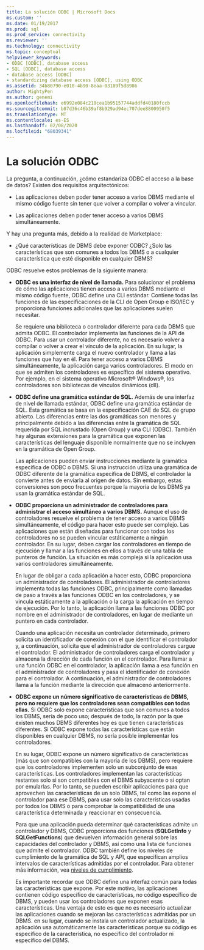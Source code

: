 ```yaml
---
title: La solución ODBC | Microsoft Docs
ms.custom: ''
ms.date: 01/19/2017
ms.prod: sql
ms.prod_service: connectivity
ms.reviewer: ''
ms.technology: connectivity
ms.topic: conceptual
helpviewer_keywords:
- ODBC [ODBC], database access
- SQL [ODBC], database access
- database access [ODBC]
- standardizing database access [ODBC], using ODBC
ms.assetid: 34b80790-e010-4b90-8eaa-03189f5d8986
author: MightyPen
ms.author: genemi
ms.openlocfilehash: e6992e084c210cea1b95157744addfd40180fccb
ms.sourcegitcommit: b87d36c46b39af8b929ad94ec707dee8800950f5
ms.translationtype: MT
ms.contentlocale: es-ES
ms.lasthandoff: 02/08/2020
ms.locfileid: "68039341"
---
```

# <a name="the-odbc-solution"></a>La solución ODBC
La pregunta, a continuación, ¿cómo estandariza ODBC el acceso a la base de datos? Existen dos requisitos arquitectónicos:  
  
-   Las aplicaciones deben poder tener acceso a varios DBMS mediante el mismo código fuente sin tener que volver a compilar o volver a vincular.  
  
-   Las aplicaciones deben poder tener acceso a varios DBMS simultáneamente.  
  
 Y hay una pregunta más, debido a la realidad de Marketplace:  
  
-   ¿Qué características de DBMS debe exponer ODBC? ¿Solo las características que son comunes a todos los DBMS o a cualquier característica que esté disponible en cualquier DBMS?  
  
 ODBC resuelve estos problemas de la siguiente manera:  
  
-   **ODBC es una interfaz de nivel de llamada.** Para solucionar el problema de cómo las aplicaciones tienen acceso a varios DBMS mediante el mismo código fuente, ODBC define una CLI estándar. Contiene todas las funciones de las especificaciones de la CLI de Open Group e ISO/IEC y proporciona funciones adicionales que las aplicaciones suelen necesitar.  
  
     Se requiere una biblioteca o controlador diferente para cada DBMS que admita ODBC. El controlador implementa las funciones de la API de ODBC. Para usar un controlador diferente, no es necesario volver a compilar o volver a crear el vínculo de la aplicación. En su lugar, la aplicación simplemente carga el nuevo controlador y llama a las funciones que hay en él. Para tener acceso a varios DBMS simultáneamente, la aplicación carga varios controladores. El modo en que se admiten los controladores es específico del sistema operativo. Por ejemplo, en el sistema operativo Microsoft® Windows®, los controladores son bibliotecas de vínculos dinámicos (dll).  
  
-   **ODBC define una gramática estándar de SQL.** Además de una interfaz de nivel de llamada estándar, ODBC define una gramática estándar de SQL. Esta gramática se basa en la especificación CAE de SQL de grupo abierto. Las diferencias entre las dos gramáticas son menores y principalmente debido a las diferencias entre la gramática de SQL requerida por SQL incrustado (Open Group) y una CLI (ODBC). También hay algunas extensiones para la gramática que exponen las características del lenguaje disponible normalmente que no se incluyen en la gramática de Open Group.  
  
     Las aplicaciones pueden enviar instrucciones mediante la gramática específica de ODBC o DBMS. Si una instrucción utiliza una gramática de ODBC diferente de la gramática específica de DBMS, el controlador la convierte antes de enviarla al origen de datos. Sin embargo, estas conversiones son poco frecuentes porque la mayoría de los DBMS ya usan la gramática estándar de SQL.  
  
-   **ODBC proporciona un administrador de controladores para administrar el acceso simultáneo a varios DBMS.** Aunque el uso de controladores resuelve el problema de tener acceso a varios DBMS simultáneamente, el código para hacer esto puede ser complejo. Las aplicaciones que están diseñadas para funcionar con todos los controladores no se pueden vincular estáticamente a ningún controlador. En su lugar, deben cargar los controladores en tiempo de ejecución y llamar a las funciones en ellos a través de una tabla de punteros de función. La situación es más compleja si la aplicación usa varios controladores simultáneamente.  
  
     En lugar de obligar a cada aplicación a hacer esto, ODBC proporciona un administrador de controladores. El administrador de controladores implementa todas las funciones ODBC, principalmente como llamadas de paso a través a las funciones ODBC en los controladores, y se vincula estáticamente a la aplicación o la carga la aplicación en tiempo de ejecución. Por lo tanto, la aplicación llama a las funciones ODBC por nombre en el administrador de controladores, en lugar de mediante un puntero en cada controlador.  
  
     Cuando una aplicación necesita un controlador determinado, primero solicita un identificador de conexión con el que identificar el controlador y, a continuación, solicita que el administrador de controladores cargue el controlador. El administrador de controladores carga el controlador y almacena la dirección de cada función en el controlador. Para llamar a una función ODBC en el controlador, la aplicación llama a esa función en el administrador de controladores y pasa el identificador de conexión para el controlador. A continuación, el administrador de controladores llama a la función mediante la dirección que almacenó anteriormente.  
  
-   **ODBC expone un número significativo de características de DBMS, pero no requiere que los controladores sean compatibles con todas ellas.** Si ODBC solo expone características que son comunes a todos los DBMS, sería de poco uso; después de todo, la razón por la que existen muchos DBMS diferentes hoy es que tienen características diferentes. Si ODBC expone todas las características que están disponibles en cualquier DBMS, no sería posible implementar los controladores.  
  
     En su lugar, ODBC expone un número significativo de características (más que son compatibles con la mayoría de los DBMS), pero requiere que los controladores implementen solo un subconjunto de esas características. Los controladores implementan las características restantes solo si son compatibles con el DBMS subyacente o si optan por emularlas. Por lo tanto, se pueden escribir aplicaciones para que aprovechen las características de un solo DBMS, tal como las expone el controlador para ese DBMS, para usar solo las características usadas por todos los DBMS o para comprobar la compatibilidad de una característica determinada y reaccionar en consecuencia.  
  
     Para que una aplicación pueda determinar qué características admite un controlador y DBMS, ODBC proporciona dos funciones (**SQLGetInfo** y **SQLGetFunctions**) que devuelven información general sobre las capacidades del controlador y DBMS, así como una lista de funciones que admite el controlador. ODBC también define los niveles de cumplimiento de la gramática de SQL y API, que especifican amplios intervalos de características admitidas por el controlador. Para obtener más información, vea [niveles de cumplimiento](../../odbc/reference/develop-app/conformance-levels.md).  
  
     Es importante recordar que ODBC define una interfaz común para todas las características que expone. Por este motivo, las aplicaciones contienen código específico de características, no código específico de DBMS, y pueden usar los controladores que exponen esas características. Una ventaja de esto es que no es necesario actualizar las aplicaciones cuando se mejoran las características admitidas por un DBMS. en su lugar, cuando se instala un controlador actualizado, la aplicación usa automáticamente las características porque su código es específico de la característica, no específico del controlador ni específico del DBMS.
